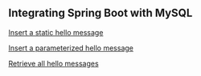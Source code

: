 
## Integrating Spring Boot with MySQL

[Insert a static hello message](http://cs5200spring2018menqi.us-east-2.elasticbeanstalk.com/api/hello/insert)

[Insert a parameterized hello message](http://cs5200spring2018menqi.us-east-2.elasticbeanstalk.com/api/hello/insert/SomeParameterizedMessage)

[Retrieve all hello messages](http://cs5200spring2018menqi.us-east-2.elasticbeanstalk.com/api/hello/select/all)